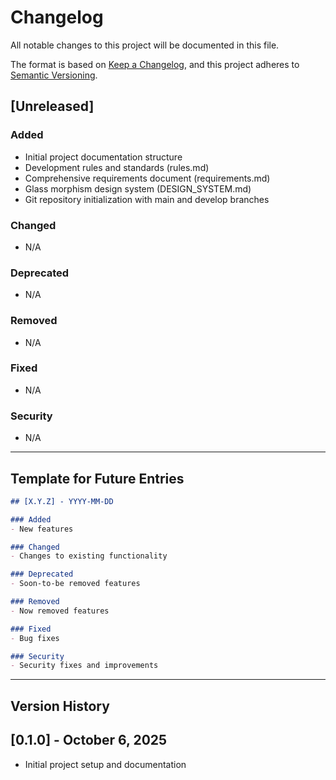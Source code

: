 # Changelog

All notable changes to this project will be documented in this file.

The format is based on [Keep a Changelog](https://keepachangelog.com/en/1.0.0/),
and this project adheres to [Semantic Versioning](https://semver.org/spec/v2.0.0.html).

## [Unreleased]

### Added
- Initial project documentation structure
- Development rules and standards (rules.md)
- Comprehensive requirements document (requirements.md)
- Glass morphism design system (DESIGN_SYSTEM.md)
- Git repository initialization with main and develop branches

### Changed
- N/A

### Deprecated
- N/A

### Removed
- N/A

### Fixed
- N/A

### Security
- N/A

---

## Template for Future Entries

```markdown
## [X.Y.Z] - YYYY-MM-DD

### Added
- New features

### Changed
- Changes to existing functionality

### Deprecated
- Soon-to-be removed features

### Removed
- Now removed features

### Fixed
- Bug fixes

### Security
- Security fixes and improvements
```

---

## Version History

<!-- Versions will be added here as the project progresses -->

## [0.1.0] - October 6, 2025
- Initial project setup and documentation

